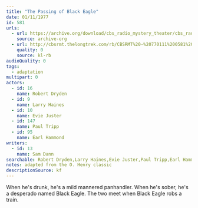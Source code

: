 ```yaml
---
title: "The Passing of Black Eagle"
date: 01/11/1977
id: 581
urls: 
  - url: https://archive.org/download/cbs_radio_mystery_theater/cbs_radio_mystery_theater-0551-0600.zip/cbs_radio_mystery_theater-0551-0600%2Fcbsrmt_0581_the_passing_of_black_eagle.mp3
    source: archive-org
  - url: http://cbsrmt.thelongtrek.com/rb/CBSRMT%20-%20770111%200581%20The%20Passing%20of%20Black%20Eagle_WLNH-FM__rb.mp3
    quality: 0
    source: kl-rb
audioQuality: 0
tags: 
  - adaptation
multipart: 0
actors:  
  - id: 16
    name: Robert Dryden  
  - id: 9
    name: Larry Haines  
  - id: 10
    name: Evie Juster  
  - id: 147
    name: Paul Tripp  
  - id: 95
    name: Earl Hammond
writers:  
  - id: 13
    name: Sam Dann
searchable: Robert Dryden,Larry Haines,Evie Juster,Paul Tripp,Earl Hammond Sam Dann
notes: adapted from the O. Henry classic
descriptionSource: kf
---
```

When he's drunk, he's a mild mannered panhandler. When he's sober, he's a desperado named Black Eagle. The two meet when Black Eagle robs a train.